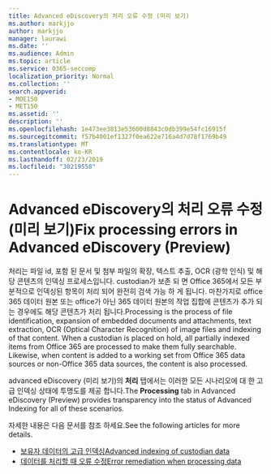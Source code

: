 ```yaml
---
title: Advanced eDiscovery의 처리 오류 수정 (미리 보기)
ms.author: markjjo
author: markjjo
manager: laurawi
ms.date: ''
ms.audience: Admin
ms.topic: article
ms.service: O365-seccomp
localization_priority: Normal
ms.collection: ''
search.appverid:
- MOE150
- MET150
ms.assetid: ''
description: ''
ms.openlocfilehash: 1e473ee3813e53600d8843c0db399e54fc16915f
ms.sourcegitcommit: f57b4001ef1327f0ea622e716a4d7d78f1769b49
ms.translationtype: MT
ms.contentlocale: ko-KR
ms.lasthandoff: 02/23/2019
ms.locfileid: "30219558"
---
```

# <a name="fix-processing-errors-in-advanced-ediscovery-preview"></a><span data-ttu-id="15b96-102">Advanced eDiscovery의 처리 오류 수정 (미리 보기)</span><span class="sxs-lookup"><span data-stu-id="15b96-102">Fix processing errors in Advanced eDiscovery (Preview)</span></span>

<span data-ttu-id="15b96-p101">처리는 파일 id, 포함 된 문서 및 첨부 파일의 확장, 텍스트 추출, OCR (광학 인식) 및 해당 콘텐츠의 인덱싱 프로세스입니다.  custodian가 보존 되 면 Office 365에서 모든 부분적으로 인덱싱된 항목이 처리 되어 완전히 검색 가능 하 게 됩니다.  마찬가지로 office 365 데이터 원본 또는 office가 아닌 365 데이터 원본의 작업 집합에 콘텐츠가 추가 되는 경우에도 해당 콘텐츠가 처리 됩니다.</span><span class="sxs-lookup"><span data-stu-id="15b96-p101">Processing is the process of file identification, expansion of embedded documents and attachments, text extraction, OCR (Optical Character Recognition) of image files and indexing of that content.  When a custodian is placed on hold, all partially indexed items from Office 365 are processed to make them fully searchable.  Likewise, when content is added to a working set from Office 365 data sources or non-Office 365 data sources, the content is also processed.</span></span>

<span data-ttu-id="15b96-106">advanced eDiscovery (미리 보기)의 **처리** 탭에서는 이러한 모든 시나리오에 대 한 고급 인덱싱 상태에 투명도를 제공 합니다.</span><span class="sxs-lookup"><span data-stu-id="15b96-106">The **Processing** tab in Advanced eDiscovery (Preview) provides transparency into the status of Advanced Indexing for all of these scenarios.</span></span>

<span data-ttu-id="15b96-107">자세한 내용은 다음 문서를 참조 하세요.</span><span class="sxs-lookup"><span data-stu-id="15b96-107">See the following articles for more details.</span></span>

- [<span data-ttu-id="15b96-108">보유자 데이터의 고급 인덱싱</span><span class="sxs-lookup"><span data-stu-id="15b96-108">Advanced indexing of custodian data</span></span>](indexing-custodian-data.md)
- [<span data-ttu-id="15b96-109">데이터를 처리할 때 오류 수정</span><span class="sxs-lookup"><span data-stu-id="15b96-109">Error remediation when processing data</span></span>](error-remediation.md)
